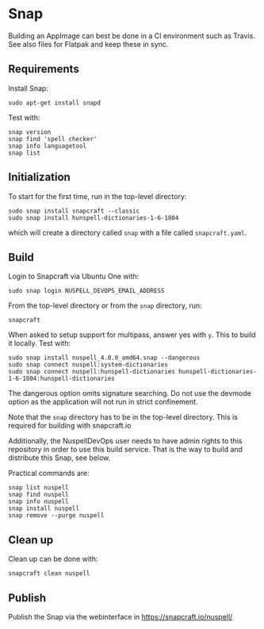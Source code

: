 # Snap

Building an AppImage can best be done in a CI environment such as Travis. See
also files for Flatpak and keep these in sync.

## Requirements

Install Snap:

    sudo apt-get install snapd

Test with:

    snap version
    snap find 'spell checker'
    snap info languagetool
    snap list

## Initialization

To start for the first time, run in the top-level directory:

    sudo snap install snapcraft --classic
    sudo snap install hunspell-dictionaries-1-6-1804

which will create a directory called `snap` with a file called `snapcraft.yaml`.

## Build

Login to Snapcraft via Ubuntu One with:

    sudo snap login NUSPELL_DEVOPS_EMAIL_ADDRESS

From the top-level directory or from the `snap` directory, run:

    snapcraft

When asked to setup support for multipass, answer yes with `y`. This to build it
locally. Test with:

    sudo snap install nuspell_4.0.0_amd64.snap --dangerous
    sudo snap connect nuspell:system-dictionaries
    sudo snap connect nuspell:hunspell-dictionaries hunspell-dictionaries-1-6-1804:hunspell-dictionaries

The dangerous option omits signature searching. Do not use the devmode option
as the application will not run in strict confinement.

Note that the `snap` directory has to be in the top-level directory. This is
required for building with snapcraft.io

Additionally, the NuspellDevOps user needs to have admin rights to this
repository in order to use this build service. That is the way to build and
distribute this Snap, see below.

Practical commands are:

    snap list nuspell
    snap find nuspell
    snap info nuspell
    snap install nuspell
    snap remove --purge nuspell

## Clean up

Clean up can be done with:

    snapcraft clean nuspell

## Publish

Publish the Snap via the webinterface in https://snapcraft.io/nuspell/
